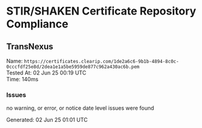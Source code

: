 # STIR/SHAKEN Certificate Repository Compliance

## TransNexus

Name: `https://certificates.clearip.com/1de2a6c6-9b1b-4894-8c0c-0cccfdf25e8d/2dea1e1a5be5959de877c962a430ac6b.pem`\
Tested At: 02 Jun 25 00:19 UTC\
Time: 140ms

### Issues

no warning, or error, or notice date level issues were found

Generated: 02 Jun 25 01:01 UTC